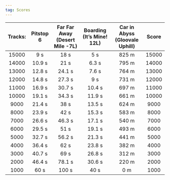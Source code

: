 ```yaml
---
tag: Scores
---
```

Tracks: | Pitstop 6 | Far Far Away (Desert Mile -7L) | Boarding (It’s Mine! 12L) | Car in Abyss (Gloovale Uphill) | Score  
:--: | :--: | :--: | :--: | :--:  | :--:   
15000 | 9 s | 18 s | 5 s | 825 m | 15000  
14000 | 10.9 s | 21 s | 6.3 s | 795 m | 14000  
13000 | 12.8 s | 24.1 s | 7.6 s | 764 m | 13000  
12000 | 14.8 s | 27.3 s | 9 s | 731 m | 12000  
11000 | 16.9 s | 30.7 s | 10.4 s | 697 m | 11000  
10000 | 19.1 s | 34.3 s | 11.9 s | 661 m | 10000  
9000 | 21.4 s | 38 s | 13.5 s | 624 m | 9000  
8000 | 23.9 s | 42 s | 15.3 s | 583 m | 8000  
7000 | 26.6 s | 46.3 s | 17.1 s | 540 m | 7000  
6000 | 29.5 s | 51 s | 19.1 s | 493 m | 6000  
5000 | 32.7 s | 56.2 s | 21.3 s | 441 m | 5000  
4000 | 36.4 s | 62 s | 23.8 s | 382 m | 4000  
3000 | 40.7 s | 69 s | 26.8 s | 312 m | 3000  
2000 | 46.4 s | 78.1 s | 30.6 s | 220 m | 2000  
1000 | 60 s | 100 s | 40 s | 0 m | 1000  
